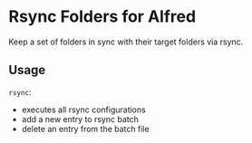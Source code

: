 # Rsync Folders for Alfred

Keep a set of folders in sync with their target folders via rsync. 

## Usage

`rsync`:    
* executes all rsync configurations
* add a new entry to rsync batch
* delete an entry from the batch file
